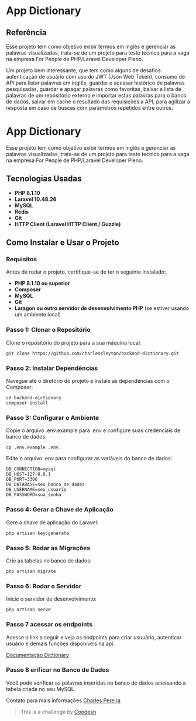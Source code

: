 # App Dictionary
## Referência
Esse projeto tem como objetivo exibir termos em inglês e gerenciar as palavras visualizadas, trata-se de um projeto para teste tecnico para a vaga na empresa For People de PHP/Laravel Developer Pleno.

Um projeto bem interessante, que tem como alguns de desafios: autenticação de usuário com uso do JWT (Json Web Token), consumo de APi para listar palavras em inglês, guardar e acessar histórico de palavras pesquisadas, guardar e apagar palavras como favoritas, baixar a lista de palavras de um repósitório externo e importar estas palavras para o banco de dados, salvar em cache o resultado das requisições a API, para agilizar a resposta em caso de buscas com parâmetros repetidos entre outros.

# App Dictionary
Esse projeto tem como objetivo exibir termos em inglês e gerenciar as palavras visualizadas, trata-se de um projeto para teste tecnico para a vaga na empresa For People de PHP/Laravel Developer Pleno.


## Tecnologias Usadas

- **PHP 8.1.10**
- **Laravel 10.48.26**
- **MySQL**
- **Redis**
- **Git**
- **HTTP Client (Laravel HTTP Client / Guzzle)**

## Como Instalar e Usar o Projeto

### Requisitos

Antes de rodar o projeto, certifique-se de ter o seguinte instalado:

- **PHP 8.1.10 ou superior**
- **Composer**
- **MySQL**
- **Git**
- **Laragon ou outro servidor de desenvolvimento PHP** (se estiver usando um ambiente local)

### Passo 1: Clonar o Repositório

Clone o repositório do projeto para a sua máquina local:
```
git clone https://github.com/charlescleyton/backend-dictionary.git 

```

### Passo 2: Instalar Dependências
Navegue até o diretório do projeto e instale as dependências com o Composer:
```
cd backend-dictionary
composer install
```

### Passo 3: Configurar o Ambiente
Copie o arquivo .env.example para .env e configure suas credenciais de banco de dados:
```
cp .env.example .env
```
Edite o arquivo .env para configurar as variáveis do banco de dados:
```
DB_CONNECTION=mysql
DB_HOST=127.0.0.1
DB_PORT=3306
DB_DATABASE=seu_banco_de_dados
DB_USERNAME=seu_usuario
DB_PASSWORD=sua_senha
```

### Passo 4: Gerar a Chave de Aplicação
Gere a chave de aplicação do Laravel:
```
php artisan key:generate
```

### Passo 5: Rodar as Migrações
Crie as tabelas no banco de dados:
```
php artisan migrate
```

### Passo 6: Rodar o Servidor
Inicie o servidor de desenvolvimento:
```
php artisan serve
```

### Passo 7 acessar os endpoints 
Acesse o link a seguir e veja os endpoints para criar usuuário, autenticar usuário e demais funções disponíveis na api.

[Documentação Dictionary](https://app.swaggerhub.com/apis/CharlesPereira/Dictionary/1.0.0#/)

### Passo 8 erificar no Banco de Dados
Você pode verificar as palavras inseridas no banco de dados acessando a tabela criada no seu MySQL.

Contato para mais informações [Charles Pereira](https://github.com/charlescleyton)

>  This is a challenge by [Coodesh](https://coodesh.com/)
